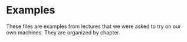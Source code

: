 # Examples

These files are examples from lectures that we were asked to try on our own
machines. They are organized by chapter.
